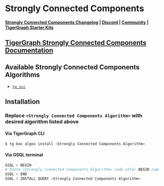 
# Strongly Connected Components

#### [Strongly Connected Components Changelog](https://github.com/karimsaraipour/gsql-graph-algorithms/tree/algorithm-folder-restructure/algorithms/Community/strongly_connected_components/CHANGELOG.md) | [Discord](https://discord.gg/vFbmPyvJJN) | [Community](https://community.tigergraph.com) | [TigerGraph Starter Kits](https://github.com/zrougamed/TigerGraph-Starter-Kits-Parser)

## [TigerGraph Strongly Connected Components Documentation](https://docs.tigergraph.com/tigergraph-platform-overview/graph-algorithm-library#strongly-connected-components-1)

## Available Strongly Connected Components Algorithms 

* [`tg_scc`](https://github.com/karimsaraipour/gsql-graph-algorithms/tree/algorithm-folder-restructure/algorithms/Community/strongly_connected_components/tg_scc.gsql)

## Installation 

### Replace `<Strongly Connected Components Algorithm>` with desired algorithm listed above 

#### Via TigerGraph CLI

```bash
$ tg box algos install <Strongly Connected Components Algorithm>
```

#### Via GSQL terminal

```bash
GSQL > BEGIN
# Paste <Strongly Connected Components Algorithm> code after BEGIN command
GSQL > END 
GSQL > INSTALL QUERY <Strongly Connected Components Algorithm>
```